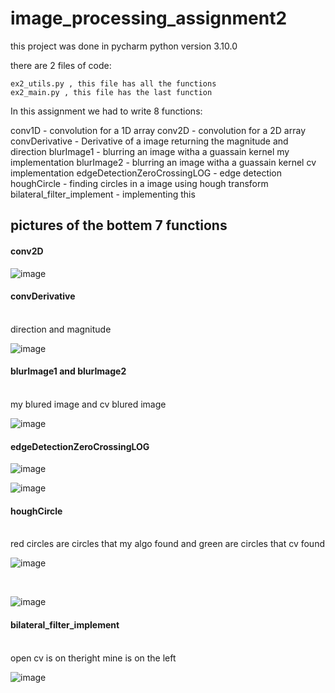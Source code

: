 # image_processing_assignment2

this project was done in pycharm
python version 3.10.0

there are 2 files of code:

    ex2_utils.py , this file has all the functions
    ex2_main.py , this file has the last function

In this assignment we had to write 8 functions:

  conv1D - convolution for a 1D array
  conv2D - convolution for a 2D array
  convDerivative - Derivative of a image returning the magnitude and direction
  blurImage1 - blurring an image witha a guassain kernel my implementation
  blurImage2 - blurring an image witha a guassain kernel cv implementation
  edgeDetectionZeroCrossingLOG - edge detection
  houghCircle - finding circles in a image using hough transform
  bilateral_filter_implement - implementing this
  
  ## pictures of the bottem 7 functions

 
  #### conv2D
  
  ![image](https://user-images.githubusercontent.com/79203360/164966967-eaa20082-1554-4cde-a9bd-6e4b105d6feb.png)
  
 
  #### convDerivative
  <br> direction and magnitude
  
  ![image](https://user-images.githubusercontent.com/79203360/164967030-63faad01-20ee-44db-925f-bef3176964b8.png)


  #### blurImage1 and blurImage2
  <br> my blured image and cv blured image
  
  ![image](https://user-images.githubusercontent.com/79203360/164967264-aefb9e17-5b05-4e6e-91d7-0bf4b09ceb18.png)

 
  #### edgeDetectionZeroCrossingLOG
  
  ![image](https://user-images.githubusercontent.com/79203360/164967352-f94f2c73-4e4f-4830-8bc2-0f064a18f01c.png)
  

  
  ![image](https://user-images.githubusercontent.com/79203360/164967809-60c81e8c-e478-44af-891c-7940291c1c95.png)


  
  #### houghCircle
  <br> red circles are circles that my algo found and green are circles that cv found
  
  ![image](https://user-images.githubusercontent.com/79203360/164967497-62e3ddf9-9c1b-467e-8937-f84fb598269c.png)
  
  <br>
  
  ![image](https://user-images.githubusercontent.com/79203360/165152107-f7772da7-14ee-4373-9925-98b39329e30f.png)




  #### bilateral_filter_implement
  <br> open cv is on theright mine is on the left  
  
  ![image](https://user-images.githubusercontent.com/79203360/165141988-21ede4eb-551b-4968-8e25-f21d7ba52f54.png)



